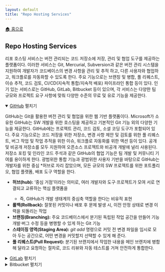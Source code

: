```yaml
---
layout: default
title: "Repo Hosting Services"
---
```


<p class="breadcrumb"><a href="/cs_study/home.html">🏠 홈으로</a></p>

<section>
  <h2>Repo Hosting Services</h2>
  <p>
    리포 호스팅 서비스는 버전 관리되는 코드 저장소에 저장, 관리 및 협업 도구를 제공하는 플랫폼이다. 이러한 서비스는
        Git, Mercurial, Subversion과 같은 버전 관리 시스템을 지원하여 개발자가 코드베이스의 변경 사항을 관리 및 추적
        하고, 다른 사용자와 협업하고, 워크플로를 자동화할 수 있도록 한다. 주요 기능으로는 브랜칭 및 병합, 풀 리퀘스트,
        이슈 추적, 코드 검토, CI/CD(지속적 통합/지속적 배포) 파이프라인 통합 등이 있다. 인기 있는 서비스로는 GitHub, 
        GitLab, Bitbucket 등이 있으며, 각 서비스는 다양한 팀 규모와 프로젝트 요구 사항에 맞춰 다양한 수준의 무료 및
        유로 기능을 제공한다.
  </p>
</section>

<details open>
<summary><a href="category/repo_hosting_services/github.html">GitHub</a> <span class="indicator">펼치기</span></summary>
<div class="accordion-content">
    <p>GitHub는 Git을 활용한 버전 관리 및 협업을 위한 웹 기반 플랫폼이다. Microsoft가 소유한 GitHub는 SW 개발을 위한
    호스팅을 제공하고 기본적인 Git 기능 외의 다양한 기능을 제공한다. GitHub에는 프로젝트 관리, 코드 검토, 소셜 코딩
    도구가 포함되어 있다. 주요 기능으로는 코드 저장을 위한 저장소, 변경 사항 제안 및 검토를 위한 풀 리퀘스트, 버그 작업
    및 작업 추적을 위한 이슈, 워크플로 자동화를 위한 액션 등이 있다. 공개 및 비공개 저장소를 모두 지원하여 오픈소스
    프로젝트와 비공개 개발에 널리 사용된다. 저장소 포킹 및 인라인 코드 주석과 같은 GitHub의 협업 기능은 팀 개발
    및 커뮤니티 기여를 용이하게 한다. 광범위한 통합 기능과 광범위한 사용자 기반을 바탕으로 GitHub는 개발자를 위한 중심
    *허브로 자리 잡았으며, 모든 규모의 SW 프로젝트를 위한 포트폴리오, 협업 플랫폼, 배포 도구 역할을 한다.
</p>

<ul>
    <li><strong>허브(hub):</strong> ‘중심 거점’이라는 의미로, 여러 개발자와 도구·프로젝트가 모여 서로 연결되고 교류하는 핵심 플랫폼을</li>
    <ul>
    <li>즉, GitHub가 개발 생태계의 중심축 역할을 한다는 비유적 표현</li>
    </ul>
    <li><strong>롤백(Rollback):</strong> 잘못된 커밋이나 배포 후 문제 발생 시, 이전 안정 상태로 변경 이력을 되돌리는 작업 </li>
    <li><strong>브랜칭(Branching):</strong> 주요 코드베이스에서 분기된 독립된 작업 공간을 만들어 기능 개발·버그 수정 등을 병행할 수 있게 하는 Git 기능</li>
    <li><strong>스테이징 영역(Staging Area):</strong> <em>git add</em> 명령으로 커밋 전 변경 파일을 임시로 모아 두는 공간으로, 어떤 변경을 커밋할지 선택할 수 있게 해 준다.</li>
    <li><strong>풀 리퀘스트(Pull Request):</strong> 분기된 브랜치에서 작업한 내용을 메인 브랜치에 병합해 달라고 요청하는 절차로, 코드 리뷰와 자동 테스트를 거쳐 안전하게 통합한다.</li>
</ul>

</div>
</details>

<details>
<summary><a href="category/repo_hosting_services/gitlab.html">GitLab</a> <span class="indicator">펼치기</span></summary>
<div class="accordion-content">
    <p>GitLab은 SW 개발 라이프사이클을 위한 완벽한 솔루션을 제공하는 웹 기반 *DevOps 플랫폼이다. 소스 코드 관리, 
    *지속적 통합/지속적 배포(CI/CD), 이슈 추적 등 다양한 기능을 *단일 애플리케이션에 통합하여 제공한다. GitLab은 Git 
    저장소를 지원하며, GitHub의 풀 리퀘스트와 유사한 병합 요청, 위키 페이지, 이슈 보드 등의 기능을 제공합니다. DevOps 
    실행 방식을 강조하여 *CI/CD 파이프라인, *컨테이너 레지스트리, *쿠버네티스 통합 기능을 기본 제공한다. GitLab은 *클라우드 
    호스팅 및 *셀프 호스팅 옵션을 모두 제공하여 기업의 배포 유연성을 높인다. GitLab의 *올인원 접근 방식은 다른 생태계에서는 
    여러 도구가 필요할 수 있는 기능을 포함하고 있어 경쟁사와 차별화된다. GitLab은 계획부터 모니터링까지 DevOps 라이프사이클 
    전체에 중점을 두고 있어 개발 워크플로우를 위한 통합 플랫폼을 찾는 기업과 팀에게 인기가 높다.
</p>

<ul>
    <li><strong>DevOps:</strong> 개발(Development)과 운영(Operations)의 경계를 허물어 협업·자동화를 통해 빠르고 안정적인 SW 제공을 실현하는 문화·방법론</li>
    <li><strong>CI/CD:</strong> 코드 통합(CI)과 지속적 배포/전달(CD)을 자동화해 빌드→테스트→배포 전 과정을 효율화하는 기법</li>
    <li><strong>단일 애플리케이션(모놀리식):</strong> 기능들을 하나의 배포 단위로 묶어 운영하는 구조로, 구현이 단순하지만 서비스 확장·유연성에 제약이 있음</li>
    <li><strong>CI/CD 파이프라인:</strong> 코드 커밋부터 프로덕션 배포까지 빌드·테스트·배포 단계를 연속적으로 실행하는 자동화된 워크플로우</li>
    <li><strong>컨테이너 레지스트리:</strong> Docker 이미지 등의 컨테이너 패키지를 저장·버전 관리·배포할 수 있는 중앙 저장소 서비스(예: Docker Hub)</li>
    <li><strong>쿠버네티스 통합 기능:</strong> CI/CD 도구가 Kubernetes 클러스터와 연동되어 컨테이너 배포·스케일링·롤백 등을 자동으로 수행하도록 지원하는 기능</li>
    <li><strong>클라우드 호스팅 및 셀프 호스팅:</strong> AWS·GCP 같은 외부 클라우드에 인프라를 맡기거나, 자체 서버에 소프트웨어를 설치해 운영하는 두 가지 방식</li>
    <li><strong>올인원 접근 방식:</strong> 빌드·테스트·배포·모니터링 등 개발·운영에 필요한 모든 기능을 하나의 플랫폼이나 도구에서 통합 제공하는 방식</li>
</ul>
</div>
</details>

<details>
<summary>Bitbucket <span class="indicator">펼치기</span></summary>
<div class="accordion-content">
    <p>Bitbucket은 Atlassian이 소유한 웹 기반 버전 관리 저장소 호스팅 서비스이다. 주로 Git 버전 관리 시스템을 사용하며, 
    클라우드 호스팅 및 셀프 호스팅 옵션을 모두 제공한다. Bitbucket은 코드 검토를 위한 풀 리퀘스트, 브랜치 권한 부여, 
    코드에 대한 인라인 주석 등의 기능을 제공한다. Jira 및 Trello와 같은 다른 Atlassian 제품과 완벽하게 통합되어 이미 
    Atlassian 도구를 사용 중인 팀에서 인기가 높다. Bitbucket은 Bitbucket 파이프라인을 통해 지속적 통합(CI) 및 
    배포(DDP)를 지원한다. 소규모 팀을 위한 무제한 개인 저장소를 제공하여 소규모 조직에서도 비용 효율적으로 사용할 수 있다.
</p>
</div>
</details>
